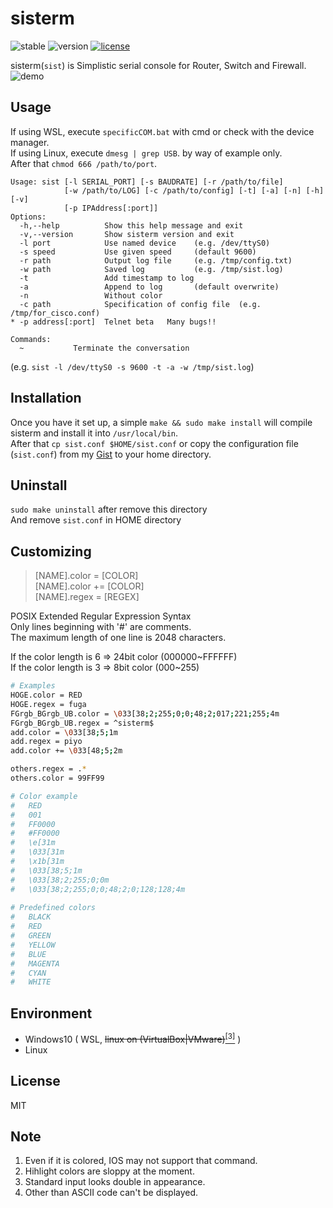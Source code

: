 # sisterm
<!-- ![stable](https://img.shields.io/badge/build-failing-critical.svg) -->
![stable](https://img.shields.io/badge/build-passing-success.svg)
![version](https://img.shields.io/badge/version-1.4.4--rc-success.svg)
[![license](https://img.shields.io/badge/license-MIT-blue.svg?style=flat)](LICENSE)
  
sisterm(`sist`) is Simplistic serial console for Router, Switch and Firewall.  
![demo](https://user-images.githubusercontent.com/29778890/53171080-183f4400-3625-11e9-8204-83c20dcc6a3f.gif)


## Usage
If using WSL, execute `specificCOM.bat` with cmd or check with the device manager.  
If using Linux, execute `dmesg | grep USB`. by way of example only.  
After that `chmod 666 /path/to/port`.  
```
Usage: sist [-l SERIAL_PORT] [-s BAUDRATE] [-r /path/to/file]
            [-w /path/to/LOG] [-c /path/to/config] [-t] [-a] [-n] [-h] [-v]
            [-p IPAddress[:port]]
Options:
  -h,--help          Show this help message and exit
  -v,--version       Show sisterm version and exit
  -l port            Use named device    (e.g. /dev/ttyS0)
  -s speed           Use given speed     (default 9600)
  -r path            Output log file     (e.g. /tmp/config.txt)
  -w path            Saved log           (e.g. /tmp/sist.log)
  -t                 Add timestamp to log
  -a                 Append to log       (default overwrite)
  -n                 Without color
  -c path            Specification of config file  (e.g. /tmp/for_cisco.conf)
* -p address[:port]  Telnet beta   Many bugs!!

Commands:
  ~           Terminate the conversation
```
(e.g. `sist -l /dev/ttyS0 -s 9600 -t -a -w /tmp/sist.log`)  


## Installation
Once you have it set up, a simple `make && sudo make install` will compile sisterm and install it into `/usr/local/bin`.  
After that `cp sist.conf $HOME/sist.conf` or copy the configuration file (`sist.conf`) from my [Gist](https://gist.github.com/yorimoi/bbadf8e9ac47a478d00f532e15c7c7bf) to your home directory.  


## Uninstall
`sudo make uninstall` after remove this directory  
And remove `sist.conf` in HOME directory  


## Customizing
> [NAME].color =  [COLOR]  
> [NAME].color += [COLOR]  
> [NAME].regex =  [REGEX]  

POSIX Extended Regular Expression Syntax  
Only lines beginning with '#' are comments.  
The maximum length of one line is 2048 characters.  

If the color length is 6 => 24bit color (000000\~FFFFFF)  
If the color length is 3 =>  8bit color (000\~255)  

```.sh
# Examples
HOGE.color = RED
HOGE.regex = fuga
FGrgb_BGrgb_UB.color = \033[38;2;255;0;0;48;2;017;221;255;4m
FGrgb_BGrgb_UB.regex = ^sisterm$
add.color = \033[38;5;1m
add.regex = piyo
add.color += \033[48;5;2m

others.regex = .*
others.color = 99FF99
```
```.sh
# Color example
#   RED
#   001
#   FF0000
#   #FF0000
#   \e[31m
#   \033[31m
#   \x1b[31m
#   \033[38;5;1m
#   \033[38;2;255;0;0m
#   \033[38;2;255;0;0;48;2;0;128;128;4m
 
# Predefined colors
#   BLACK
#   RED
#   GREEN
#   YELLOW
#   BLUE
#   MAGENTA
#   CYAN
#   WHITE
```


## Environment
* Windows10 ( WSL, ~~linux on (VirtualBox|VMware)~~[<sup>[3]</sup>](#note-3) )  
* Linux


## License
MIT


## Note
1. Even if it is colored, IOS may not support that command.  
2. Hihlight colors are sloppy at the moment.  
<a name="note-3"></a>
3. Standard input looks double in appearance.  
4. Other than ASCII code can't be displayed.
